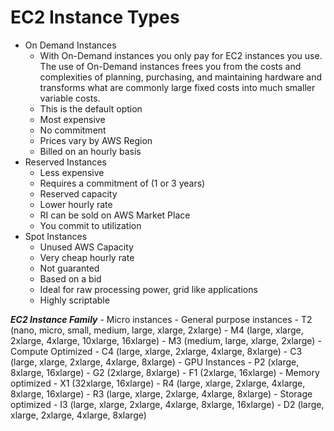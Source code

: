 # EC2 Instance Types

- On Demand Instances
	- With On-Demand instances you only pay for EC2 instances you use. The use of On-Demand instances frees you from the costs and complexities of planning, purchasing, and maintaining hardware and transforms what are commonly large fixed costs into much smaller variable costs.
	- This is the default option
	- Most expensive
	- No commitment
	- Prices vary by AWS Region
	- Billed on an hourly basis
- Reserved Instances
	- Less expensive
	- Requires a commitment of (1 or 3 years)
	- Reserved capacity
	- Lower hourly rate
	- RI can be sold on AWS Market Place
	- You commit to utilization
- Spot Instances
	- Unused AWS Capacity
	- Very cheap hourly rate
	- Not guaranted
	- Based on a bid
	- Ideal for raw processing power, grid like applications
	- Highly scriptable

***EC2 Instance Family***
	- Micro instances
	- General purpose instances
		- T2 (nano, micro, small, medium, large, xlarge, 2xlarge)
		- M4 (large, xlarge, 2xlarge, 4xlarge, 10xlarge, 16xlarge)
		- M3 (medium, large, xlarge, 2xlarge)
	- Compute Optimized
		- C4 (large, xlarge, 2xlarge, 4xlarge, 8xlarge)
		- C3 (large, xlarge, 2xlarge, 4xlarge, 8xlarge)
	- GPU Instances
		- P2 (xlarge, 8xlarge, 16xlarge)
		- G2 (2xlarge, 8xlarge)
		- F1 (2xlarge, 16xlarge)
	- Memory optimized
		- X1 (32xlarge, 16xlarge)
		- R4 (large, xlarge, 2xlarge, 4xlarge, 8xlarge, 16xlarge)
		- R3 (large, xlarge, 2xlarge, 4xlarge, 8xlarge)
	- Storage optimized
		- I3 (large, xlarge, 2xlarge, 4xlarge, 8xlarge, 16xlarge)
		- D2 (large, xlarge, 2xlarge, 4xlarge, 8xlarge)
